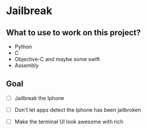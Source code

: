 # Jailbreak

## What to use to work on this project?
* Python
* C
* Objective-C and maybe some swift
* Assembly


## Goal

- [ ] Jailbreak the Iphone

- [ ] Don't let apps detect the Iphone has been jailbroken
- [ ] Make the terminal UI look awesome with rich
